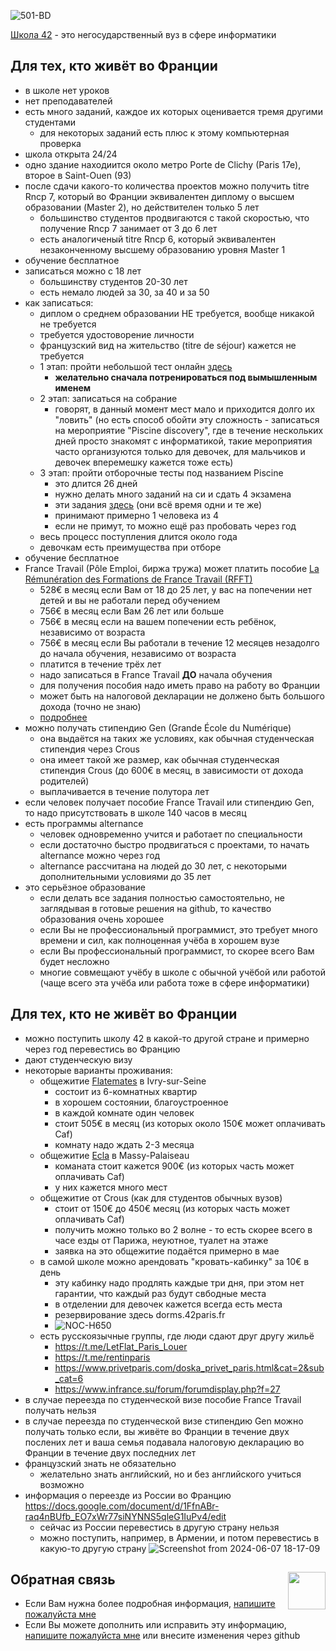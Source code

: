 ![501-BD](https://github.com/privet100/42/assets/22834202/c0339db7-1046-4b21-a1d5-5d14547bf371)

[Школа 42](https://42.fr/) - это негосударственный вуз в сфере информатики
## Для тех, кто живёт во Франции
* в школе нет уроков
* нет преподавателей
* есть много заданий, каждое их которых оценивается тремя другими студентами
  + для некоторых заданий есть плюс к этому компьютерная проверка
* школа открыта 24/24
* одно здание находиится около метро Porte de Clichy (Paris 17e), второе в Saint-Ouen (93)
* после сдачи какого-то количества проектов можно получить titre Rncp 7, который во Франции эквивалентен диплому о высшем образовании (Master 2), но действителен только 5 лет
  + большинство студентов продвигаются с такой скоростью, что получение Rncp 7 занимает от 3 до 6 лет
  + есть аналогиченый titre Rncp 6, который эквивалентен незаконченному высшему образованию уровня Master 1
* обучение бесплатное
* записаться можно с 18 лет
  + большинству студентов 20-30 лет
  + есть немало людей за 30, за 40 и за 50
* как записаться:
  + диплом о среднем образовании НЕ требуется, вообще никакой не требуется
  + требуется удостоворение личности
  + французский вид на жительство (titre de séjour) кажется не требуется
  + 1 этап: пройти небольшой тест онлайн [здесь](https://42.fr/admissions/admissions/)
    - **желательно сначала потренироваться под вымышленным именем**
  + 2 этап: записаться на собрание
    - говорят, в данный момент мест мало и приходится долго их "ловить" (но есть способ обойти эту сложность - записаться на мероприятие "Piscine discovery", где в течение нескольких дней просто знакомят с информатикой, такие мероприятия часто организуются только для девочек, для мальчиков и девочек вперемешку кажется тоже есть)
  + 3 этап: пройти отборочные тесты под названием Piscine
    - это длится 26 дней
    - нужно делать много заданий на си и сдать 4 экзамена
    - эти задания [здесь](https://github.com/privet100/piscine_42_school) (они всё время одни и те же)
    - принимают примерно 1 человека из 4
    - если не примут, то можно ещё раз пробовать через год
  + весь процесс поступления длится около года
  + девочкам есть преимущества при отборе
* обучение бесплатное
* France Travail (Pôle Emploi, биржа тружа) может платить пособие [La Rémunération des Formations de France Travail (RFFT)](https://www.francetravail.fr/candidat/en-formation/les-dispositifs/la-remuneration-des-formations-d.html)
  + 528€ в месяц если Вам от 18 до 25 лет, у вас на попечении нет детей и вы не работали перед обучением
  + 756€ в месяц если Вам 26 лет или больше
  + 756€ в месяц если на вашем попечении есть ребёнок, независимо от возраста
  + 756€ в месяц если Вы работали в течение 12 месяцев незадолго до начала обучения, независимо от возраста
  + платится в течение трёх лет
  + надо записаться в France Travail **ДО** начала обучения
  + для получения пособия надо иметь право на работу во Франции
  + может быть на налоговой декларации не должено быть большого дохода (точно не знаю)
  + [подробнее](https://www.service-public.fr/particuliers/vosdroits/F760#:~:text=009%2C82%20%E2%82%AC.-,Si%20vous%20avez%20eu%20une%20activit%C3%A9%20salari%C3%A9e%20ant%C3%A9rieure%20d'au,est%20de%20723%2C36%20%E2%82%AC.)
* можно получать стипендию Gen (Grande École du Numérique)
  + она выдаётся на таких же условиях, как обычная студенческая стипендия через Crous
  + она имеет такой же размер, как обычная студенческая стипендия Crous (до 600€ в месяц, в зависимости от дохода родителей)
  + выплачивается в течение полутора лет
* если человек получает пособие France Travail или стипендию Gen, то надо присутствовать в школе 140 часов в месяц 
* есть программы alternance
  + человек одновременно учится и работает по специальности
  + если достаточно быстро продвигаться с проектами, то начать alternance можно через год
  + alternance рассчитана на людей до 30 лет, с некоторыми дополнительными условиями до 35 лет 
* это серьёзное образование
  + если делать все задания полностью самостоятельно, не заглядывая в готовые решения на github, то качество образования очень хорошее
  + если Вы не профессиональный программист, это требует много времени и сил, как полноценная учёба в хорошем вузе
  + если Вы профессиональный программист, то скорее всего Вам будет несложно
  + многие совмещают учёбу в школе с обычной учёбой или работой (чаще всего эта учёба или работа тоже в сфере информатики)

## Для тех, кто не живёт во Франции
* можно поступить школу 42 в какой-то другой стране и примерно через год перевестись во Францию
* дают студенческую визу
* некоторые варианты проживания:
  + общежитие [Flatemates](https://stationf.co/services/flatmates) в Ivry-sur-Seine
    - состоит из 6-комнатных квартир
    - в хорошем состоянии, благоустроенное
    - в каждой комнате один человек
    - стоит 505€ в месяц (из которых около 150€ может оплачивать Caf)
    - комнату надо ждать 2-3 месяца
  + общежитие [Ecla](https://www.ecla.com/fr/) в Massy-Palaiseau
    -  команата стоит кажется 900€ (из которых часть может оплачивать Caf)
    -  у них кажется много мест 
  + общежитие от Crous (как для студентов обычных вузов)
    - стоит от 150€ до 450€ месяц (из которых часть может оплачивать Caf)
    - получить можно только во 2 волне - то есть скорее всего в часе езды от Парижа, неуютное, туалет на этаже
    - заявка на это общежитие подаётся примерно в мае
  + в самой школе можно арендовать "кровать-кабинку" за 10€ в день
    - эту кабинку надо продлять каждые три дня, при этом нет гарантии, что каждый раз будут свбодные места
    - в отделении для девочек кажется всегда есть места
    - резервирование здесь dorms.42paris.fr
    - ![NOC-H650](https://github.com/privet100/42/assets/22834202/62008ad1-b764-40a9-9fad-57e5208595db)
  + есть русскоязычные группы, где люди сдают друг другу жильё
    + https://t.me/LetFlat_Paris_Louer
    + https://t.me/rentinparis
    + https://www.privetparis.com/doska_privet_paris.html&cat=2&sub_cat=6
    + https://www.infrance.su/forum/forumdisplay.php?f=27
* в случае переезда по студенческой визе пособие France Travail получать нельзя
* в случае переезда по студенческой визе стипендию Gen можно получать только если, вы живёте во Франции в течение двух послених лет и ваша семья подавала налоговую декларацию во Франции в течение двух последних лет
* французский знать не обязательно
  + желательно знать английский, но и без английского учиться возможно
* информация о переезде из России во Францию https://docs.google.com/document/d/1FfnABr-raq4nBUfb_EO7xWr77siNYNNS5qleG1IuPv4/edit
  + сейчас из России перевестись в другую страну нельзя
  + можно поступить, например, в Армении, и потом перевестись в какую-то другую страну
![Screenshot from 2024-06-07 18-17-09](https://github.com/privet100/42/assets/22834202/c1781be4-8909-4543-a8ad-d65d9a982160)

## Обратная связь <img align="right" width="60" height="60" src="https://github.com/akostrik/stage_telegram/assets/22834202/9d78c9d6-c4c6-4566-9e83-3dcbc02e311e"> 
* Если Вам нужна более подробная информация, [напишите пожалуйста мне](mailto:stage.mongodb@gmail.com)
* Если Вы можете дополнить или исправить эту информацию, [напишите пожалуйста мне](mailto:stage.mongodb@gmail.com) или внесите изменения через github
